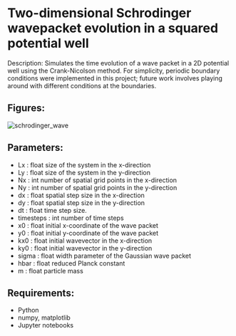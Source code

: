 Two-dimensional Schrodinger wavepacket evolution in a squared potential well 
====

Description: Simulates the time evolution of a wave packet in a 2D potential well using the Crank-Nicolson method. For simplicity, periodic boundary conditions were implemented in this project; future work involves playing around with different conditions at the boundaries.

## Figures:

![schrodinger_wave](https://github.com/ianpaga/Ising_model_2D/assets/57350668/a1d6335c-3a41-4018-9413-69c2447fc592)

## Parameters:

- Lx : float
    size of the system in the x-direction
- Ly : float
    size of the system in the y-direction
- Nx : int
    number of spatial grid points in the x-direction
- Ny : int
    number of spatial grid points in the y-direction
- dx : float
    spatial step size in the x-direction
- dy : float
    spatial step size in the y-direction
- dt : float
    time step size.
- timesteps : int
    number of time steps
- x0 : float
    initial x-coordinate of the wave packet
- y0 : float
    initial y-coordinate of the wave packet
- kx0 : float
    initial wavevector in the x-direction
- ky0 : float
    initial wavevector in the y-direction
- sigma : float
    width parameter of the Gaussian wave packet
- hbar : float
    reduced Planck constant
- m : float
    particle mass

## Requirements:

- Python
- numpy, matplotlib
- Jupyter notebooks 

